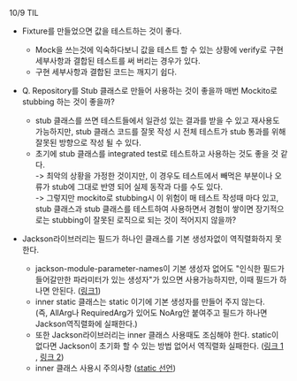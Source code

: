 10/9 TIL

- Fixture를 만들었으면 값을 테스트하는 것이 좋다. 
  - Mock을 쓰는것에 익숙하다보니 값을 테스트 할 수 있는 상황에 verify로 구현 세부사항과 결합된 테스트를 써 버리는 경우가 있다. 
  - 구현 세부사항과 결합된 코드는 깨지기 쉽다.

- Q. Repository를 Stub 클래스로 만들어 사용하는 것이 좋을까 매번 Mockito로 stubbing 하는 것이 좋을까?
    - stub 클래스를 쓰면 테스트들에서 일관성 있는 결과를 받을 수 있고 재사용도 가능하지만, stub 클래스 코드를 잘못 작성 시 전체 테스트가 stub 통과를 위해 잘못된 방향으로 작성 될 수 있다. 
    - 초기에 stub 클래스를 integrated test로 테스트하고 사용하는 것도 좋을 것 같다.<br>
  -> 최악의 상황을 가정한 것이지만, 이 경우도 테스트에서 빼먹은 부분이나 오류가 stub에 그대로 반영 되어 실제 동작과 다를 수도 있다. <br>
  -> 그렇지만 mockito로 stubbing시 이 위험이 매 테스트 작성때 마다 있고, stub 클래스과 stub 클래스를 테스트하여 사용하면서 경험이 쌓이면 장기적으로는 stubbing이 잘못된 로직으로 되는 것이 적어지지 않을까?

- Jackson라이브러리는 필드가 하나인 클래스를 기본 생성자없이 역직렬화하지 못한다.
  - jackson-module-parameter-names이 기본 생성자 없어도 "인식한 필드가 들어갈만한 파라미터가 있는 생성자"가 있으면 사용가능하지만, 이때 필드가 하나면 안된다. ([링크1](https://velog.io/@happyjamy/Jackson-%EC%9D%B4-%EA%B0%9D%EC%B2%B4%EB%A5%BC-%EB%A7%8C%EB%93%9C%EB%8A%94-%EB%B2%95-InvalidDefinitionException))
  - inner static 클래스는 static 이기에 기본 생성자를 만들어 주지 않는다. <br>
  (즉, AllArg나 RequiredArg가 있어도 NoArg안 붙여주고 필드가 하나면 Jackson역직렬화에 실패한다.) 
  - 또한 Jackson라이브러리는 inner 클래스 사용때도 조심해야 한다. static이 없다면 Jackson이 초기화 할 수 있는 방법 없어서 역직렬화 실패한다. 
  ([링크 1](https://klyhyeon.tistory.com/299) , [링크 2](https://www.cowtowncoder.com/blog/archives/2010/08/entry_411.html))
  - inner 클래스 사용시 주의사항 ([static 선언](https://inpa.tistory.com/entry/JAVA-%E2%98%95-%EC%9E%90%EB%B0%94%EC%9D%98-%EB%82%B4%EB%B6%80-%ED%81%B4%EB%9E%98%EC%8A%A4%EB%8A%94-static-%EC%9C%BC%EB%A1%9C-%EC%84%A0%EC%96%B8%ED%95%98%EC%9E%90))
